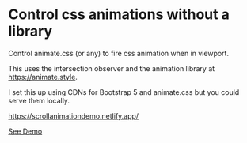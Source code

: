 Control css animations without a library
====================

Control animate.css (or any) to fire css animation when in viewport.

This uses the intersection observer and the animation library at https://animate.style.

I set this up using CDNs for Bootstrap 5 and animate.css but you could serve them locally. 

https://scrollanimationdemo.netlify.app/

<a href="https://scrollanimationdemo.netlify.app/" target="_blank">See Demo</a>